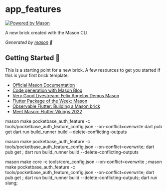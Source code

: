 # app_features

[![Powered by Mason](https://img.shields.io/endpoint?url=https%3A%2F%2Ftinyurl.com%2Fmason-badge)](https://github.com/felangel/mason)

A new brick created with the Mason CLI.

_Generated by [mason][1] 🧱_

## Getting Started 🚀

This is a starting point for a new brick.
A few resources to get you started if this is your first brick template:

- [Official Mason Documentation][2]
- [Code generation with Mason Blog][3]
- [Very Good Livestream: Felix Angelov Demos Mason][4]
- [Flutter Package of the Week: Mason][5]
- [Observable Flutter: Building a Mason brick][6]
- [Meet Mason: Flutter Vikings 2022][7]

[1]: https://github.com/felangel/mason
[2]: https://docs.brickhub.dev
[3]: https://verygood.ventures/blog/code-generation-with-mason
[4]: https://youtu.be/G4PTjA6tpTU
[5]: https://youtu.be/qjA0JFiPMnQ
[6]: https://youtu.be/o8B1EfcUisw
[7]: https://youtu.be/LXhgiF5HiQg

<!-- Run this  -->
mason make pocketbase_auth_feature -c tools/pocketbase_auth_feature_config.json --on-conflict=overwrite
dart pub get
dart run build_runner build --delete-conflicting-outputs


<!-- nushell -->
mason make pocketbase_auth_feature -c tools/pocketbase_auth_feature_config.json --on-conflict=overwrite; dart pub get ; dart run build_runner build --delete-conflicting-outputs

<!-- With Core -->
mason make core -c tools/core_config.json  --on-conflict=overwrite ; mason make pocketbase_auth_feature -c tools/pocketbase_auth_feature_config.json --on-conflict=overwrite; dart pub get ; dart run build_runner build --delete-conflicting-outputs; dart run slang; 